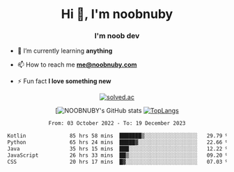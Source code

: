 <h1 align="center">Hi 👋, I'm noobnuby</h1>
<h3 align="center">I'm noob dev</h3>

- 🌱 I’m currently learning **anything**

- 📫 How to reach me **me@noobnuby.com**

- ⚡ Fun fact **I love something new**

<div align="center">
  
[![solved.ac](https://solvedac-cards-starcea.paring.moe/profile/noobnuby)](https://solved.ac/profile/noobnuby)

<div>
<div align="center">

[![NOOBNUBY's GitHub stats](https://github-readme-stats.vercel.app/api?username=NOOBNUBY&show_icons=true&theme=dark)
[![TopLangs](https://github-readme-stats.vercel.app/api/top-langs/?username=NOOBNUBY&layout=compact&theme=dark)](https://github.com/anuraghazra/github-readme-stats)

</div>

<!--START_SECTION:waka-->

```txt
From: 03 October 2022 - To: 19 December 2023

Kotlin              85 hrs 58 mins  ███████▒░░░░░░░░░░░░░░░░░   29.79 %
Python              65 hrs 24 mins  █████▓░░░░░░░░░░░░░░░░░░░   22.66 %
Java                35 hrs 15 mins  ███░░░░░░░░░░░░░░░░░░░░░░   12.22 %
JavaScript          26 hrs 33 mins  ██▒░░░░░░░░░░░░░░░░░░░░░░   09.20 %
CSS                 20 hrs 17 mins  █▓░░░░░░░░░░░░░░░░░░░░░░░   07.03 %
```

<!--END_SECTION:waka-->
